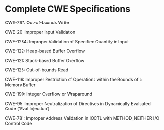 

# Complete CWE Specifications

CWE-787: Out-of-bounds Write

CWE-20: Improper Input Validation

CWE-1284: Improper Validation of Specified Quantity in Input

CWE-122: Heap-based Buffer Overflow

CWE-121: Stack-based Buffer Overflow

CWE-125: Out-of-bounds Read

CWE-119: Improper Restriction of Operations within the Bounds of a Memory Buffer

CWE-190: Integer Overflow or Wraparound

CWE-95: Improper Neutralization of Directives in Dynamically Evaluated Code ('Eval Injection')

CWE-781: Improper Address Validation in IOCTL with METHOD_NEITHER I/O Control Code